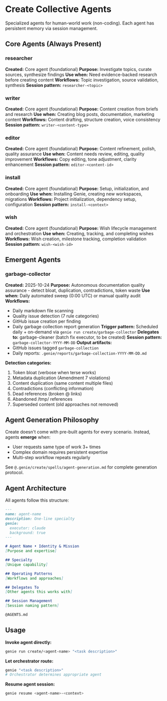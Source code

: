 # Create Collective Agents

Specialized agents for human-world work (non-coding). Each agent has persistent memory via session management.

## Core Agents (Always Present)

### researcher
**Created:** Core agent (foundational)
**Purpose:** Investigate topics, curate sources, synthesize findings
**Use when:** Need evidence-backed research before creating content
**Workflows:** Topic investigation, source validation, synthesis
**Session pattern:** `researcher-<topic>`

### writer
**Created:** Core agent (foundational)
**Purpose:** Content creation from briefs and research
**Use when:** Creating blog posts, documentation, marketing content
**Workflows:** Content drafting, structure creation, voice consistency
**Session pattern:** `writer-<content-type>`

### editor
**Created:** Core agent (foundational)
**Purpose:** Content refinement, polish, quality assurance
**Use when:** Content needs review, editing, quality improvement
**Workflows:** Copy editing, tone adjustment, clarity enhancement
**Session pattern:** `editor-<content-id>`

### install
**Created:** Core agent (foundational)
**Purpose:** Setup, initialization, and onboarding
**Use when:** Installing Genie, creating new workspaces, migrations
**Workflows:** Project initialization, dependency setup, configuration
**Session pattern:** `install-<context>`

### wish
**Created:** Core agent (foundational)
**Purpose:** Wish lifecycle management and orchestration
**Use when:** Creating, tracking, and completing wishes
**Workflows:** Wish creation, milestone tracking, completion validation
**Session pattern:** `wish-<wish-id>`

## Emergent Agents

### garbage-collector
**Created:** 2025-10-24
**Purpose:** Autonomous documentation quality assurance - detect bloat, duplication, contradictions, token waste
**Use when:** Daily automated sweep (0:00 UTC) or manual quality audit
**Workflows:**
- Daily markdown file scanning
- Quality issue detection (7 rule categories)
- GitHub issue creation per finding
- Daily garbage collection report generation
**Trigger pattern:** Scheduled daily + on-demand via `genie run create/garbage-collector`
**Delegates to:** garbage-cleaner (batch fix executor, to be created)
**Session pattern:** `garbage-collector-YYYY-MM-DD`
**Output artifacts:**
- GitHub issues tagged `garbage-collection`
- Daily reports: `.genie/reports/garbage-collection-YYYY-MM-DD.md`

**Detection categories:**
1. Token bloat (verbose when terse works)
2. Metadata duplication (Amendment 7 violations)
3. Content duplication (same content multiple files)
4. Contradictions (conflicting information)
5. Dead references (broken @ links)
6. Abandoned /tmp/ references
7. Superseded content (old approaches not removed)

## Agent Generation Philosophy

Create doesn't come with pre-built agents for every scenario. Instead, agents **emerge** when:
- User requests same type of work 3+ times
- Complex domain requires persistent expertise
- Multi-step workflow repeats regularly

See `@.genie/create/spells/agent-generation.md` for complete generation protocol.

## Agent Architecture

All agents follow this structure:
```markdown
---
name: agent-name
description: One-line specialty
genie:
  executor: claude
  background: true
---

# Agent Name • Identity & Mission
[Purpose and expertise]

## Specialty
[Unique capability]

## Operating Patterns
[Workflows and approaches]

## Delegates To
[Other agents this works with]

## Session Management
[Session naming pattern]

@AGENTS.md
```

## Usage

**Invoke agent directly:**
```bash
genie run create/<agent-name> "<task description>"
```

**Let orchestrator route:**
```bash
genie "<task description>"
# Orchestrator determines appropriate agent
```

**Resume agent session:**
```bash
genie resume <agent-name>-<context>
```
